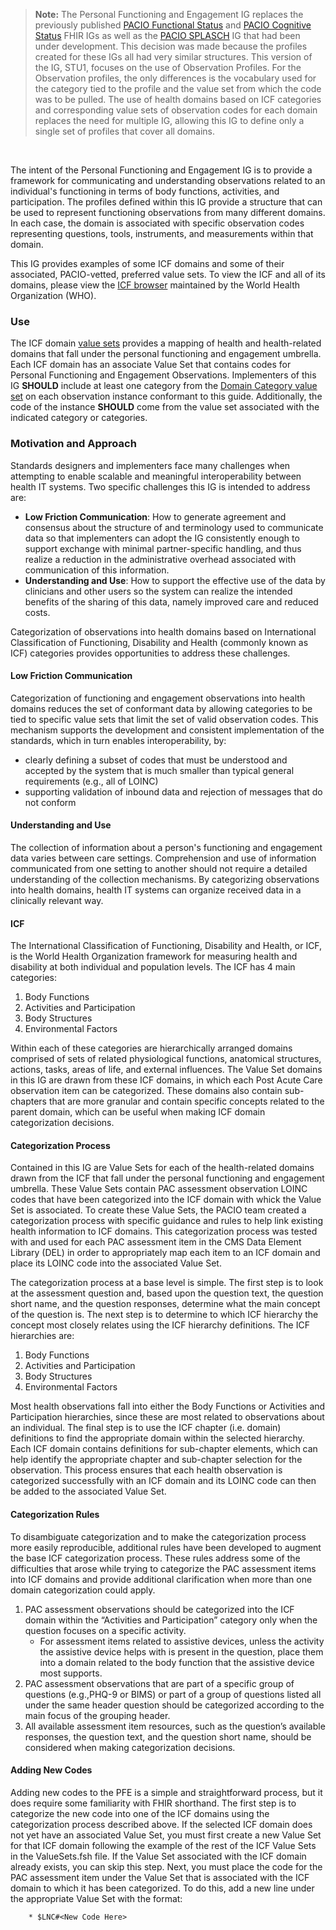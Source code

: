 <blockquote class="stu-note">
<p><b>Note:</b>
The Personal Functioning and Engagement IG replaces the previously published <a href="https://hl7.org/fhir/us/pacio-fs/index.html">PACIO Functional Status</a> and <a href="https://hl7.org/fhir/us/pacio-cs/index.html">PACIO Cognitive Status</a> FHIR IGs as well as the <a href="https://paciowg.github.io/splasch-ig/index.html">PACIO SPLASCH</a> IG that had been under development. This decision was made because the profiles created for these IGs all had very similar structures. This version of the IG, STU1, focuses on the use of Observation Profiles. For the Observation profiles, the only differences is the vocabulary used for the category tied to the profile and the value set from which the code was to be pulled. The use of health domains based on ICF categories and corresponding value sets of observation codes for each domain replaces the need for multiple IG, allowing this IG to define only a single set of profiles that cover all domains.
</p>
</blockquote>
<br>

The intent of the Personal Functioning and Engagement IG is to provide a framework for communicating and understanding observations related to an individual's functioning in terms of body functions, activities, and participation. The profiles defined within this IG provide a structure that can be used to represent functioning observations from many different domains. In each case, the domain is associated with specific observation codes representing questions, tools, instruments, and measurements within that domain.

This IG provides examples of some ICF domains and some of their associated, PACIO-vetted, preferred value sets. To view the ICF and all of its domains, please view the [ICF browser](https://icd.who.int/dev11/l-icf/en) maintained by the World Health Organization (WHO).

### Use

The ICF domain [value sets](artifacts.html#5) provides a mapping of health and health-related domains that fall under the personal functioning and engagement umbrella. Each ICF domain has an associate Value Set that contains codes for Personal Functioning and Engagement Observations. Implementers of this IG **SHOULD** include at least one category from the [Domain Category value set](ValueSet-pfe-category-vs.html) on each observation instance conformant to this guide. Additionally, the code of the instance **SHOULD** come from the value set associated with the indicated category or categories. 

### Motivation and Approach

Standards designers and implementers face many challenges when attempting to enable scalable and meaningful interoperability between health IT systems. Two specific challenges this IG is intended to address are:
- **Low Friction Communication**: How to generate agreement and consensus about the structure of and terminology used to communicate data so that implementers can adopt the IG consistently enough to support exchange with minimal partner-specific handling, and thus realize a reduction in the administrative overhead associated with communication of this information.
- **Understanding and Use**: How to support the effective use of the data by clinicians and other users so the system can realize the intended benefits of the sharing of this data, namely improved care and reduced costs.

Categorization of observations into health domains based on International Classification of Functioning, Disability and Health (commonly known as ICF) categories provides opportunities to address these challenges.

#### Low Friction Communication

Categorization of functioning and engagement observations into health domains reduces the set of conformant data by allowing categories to be tied to specific value sets that limit the set of valid observation codes. This mechanism supports the development and consistent implementation of the standards, which in turn enables interoperability, by:
- clearly defining a subset of codes that must be understood and accepted by the system that is much smaller than typical general requirements (e.g., all of LOINC)
- supporting validation of inbound data and rejection of messages that do not conform

#### Understanding and Use

The collection of information about a person's functioning and engagement data varies between care settings. Comprehension and use of information communicated from one setting to another should not require a detailed understanding of the collection mechanisms. By categorizing observations into health domains, health IT systems can organize received data in a clinically relevant way.

#### ICF

The International Classification of Functioning, Disability and Health, or ICF, is the World Health Organization framework for measuring health and disability at both individual and population levels. The ICF has 4 main categories: 
1. Body Functions
2. Activities and Participation
3. Body Structures
4. Environmental Factors

Within each of these categories are hierarchically arranged domains comprised of sets of related physiological functions, anatomical structures, actions, tasks, areas of life, and external influences. The Value Set domains in this IG are drawn from these ICF domains, in which each Post Acute Care observation item can be categorized. These domains also contain sub-chapters that are more granular and contain specific concepts related to the parent domain, which can be useful when making ICF domain categorization decisions.

#### Categorization Process

Contained in this IG are Value Sets for each of the health-related domains drawn from the ICF that fall under the personal functioning and engagement umbrella. These Value Sets contain PAC assessment observation LOINC codes that have been categorized into the ICF domain with whick the Value Set is associated. To create these Value Sets, the PACIO team created a categorization process with specific guidance and rules to help link existing health information to ICF domains. This categorization process was tested with and used for each PAC assessment item in the CMS Data Element Library (DEL) in order to appropriately map each item to an ICF domain and place its LOINC code into the associated Value Set.  

The categorization process at a base level is simple. The first step is to look at the assessment question and, based upon the question text, the question short name, and the question responses, determine what the main concept of the question is. The next step is to determine to which ICF hierarchy the concept most closely relates using the ICF hierarchy definitions. The ICF hierarchies are:
1. Body Functions
2. Activities and Participation
3. Body Structures
4. Environmental Factors

Most health observations fall into either the Body Functions or Activities and Participation hierarchies, since these are most related to observations about an individual. The final step is to use the ICF chapter (i.e. domain) definitions to find the appropriate domain within the selected hierarchy. Each ICF domain contains definitions for sub-chapter elements, which can help identify the appropriate chapter and sub-chapter selection for the observation. This process ensures that each health observation is categorized successfully with an ICF domain and its LOINC code can then be added to the associated Value Set.

#### Categorization Rules

To disambiguate categorization and to make the categorization process more easily reproducible, additional rules have been developed to augment the base ICF categorization process. These rules address some of the difficulties that arose while trying to categorize the PAC assessment items into ICF domains and provide additional clarification when more than one domain categorization could apply. 

1. PAC assessment observations should be categorized into the ICF domain within the “Activities and Participation” category only when the question focuses on  a specific activity.
    - For assessment items related to assistive devices, unless the activity the assistive device helps with is present in the question, place them into a domain related to the body function that the assistive device most supports.
2.  PAC assessment observations that are part of a specific group of questions (e.g.,PHQ-9 or BIMS) or part of a group of questions listed all under the same header question should be categorized according to the main focus of the grouping header.
3. All available assessment item resources, such as the question’s available responses, the question text, and the question short name, should be considered when making categorization decisions. 

#### Adding New Codes

Adding new codes to the PFE is a simple and straightforward process, but it does require some familiarity with FHIR shorthand. The first step is to categorize the new code into one of the ICF domains using the categorization process described above. If the selected ICF domain does not yet have an associated Value Set, you must first create a new Value Set for that ICF domain following the example of the rest of the ICF Value Sets in the ValueSets.fsh file. If the Value Set associated with the ICF domain already exists, you can skip this step. Next, you must place the code for the PAC assessment item under the Value Set that is associated with the ICF domain to which it has been categorized. To do this, add a new line under the appropriate Value Set with the format:

		* $LNC#<New Code Here>

